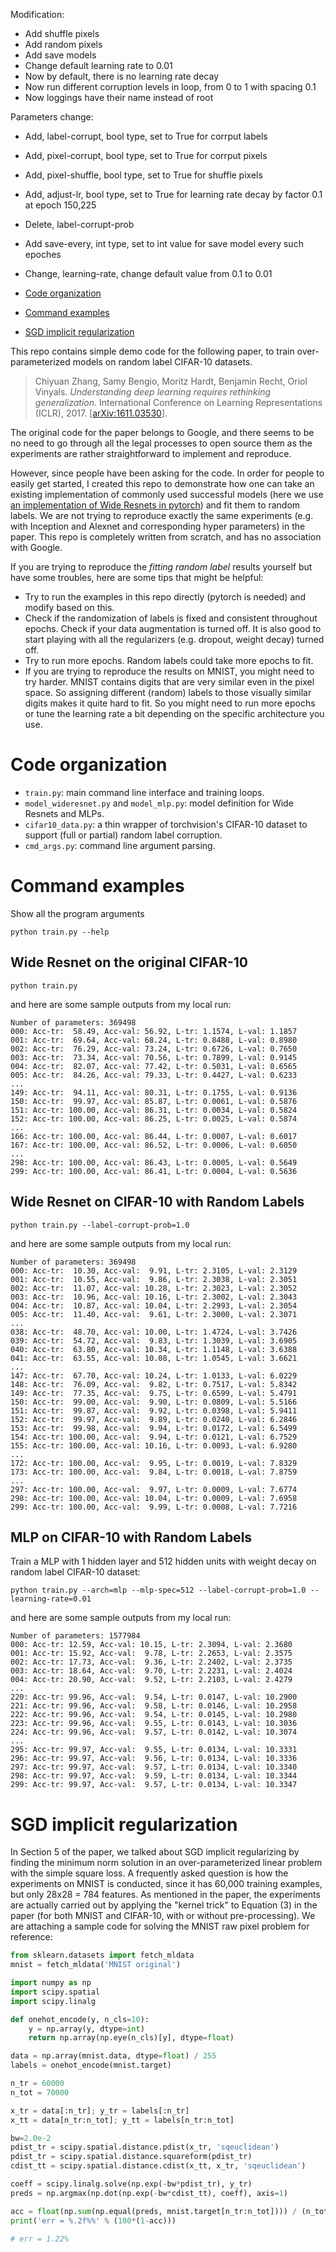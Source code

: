Modification:
- Add shuffle pixels
- Add random pixels
- Add save models
- Change default learning rate to 0.01
- Now by default, there is no learning rate decay
- Now run different corruption levels in loop, from 0 to 1 with spacing 0.1
- Now loggings have their name instead of root

Parameters change:
- Add, label-corrupt, bool type, set to True for corrput labels
- Add, pixel-corrupt, bool type, set to True for corrput pixels
- Add, pixel-shuffle, bool type, set to True for shuffle pixels
- Add, adjust-lr, bool type, set to True for learning rate decay by factor 0.1 at epoch 150,225
- Delete, label-corrupt-prob
- Add save-every, int type, set to int value for save model every such epoches
- Change, learning-rate, change default value from 0.1 to 0.01







- [Code organization](#code-organization)
- [Command examples](#command-examples)
- [SGD implicit regularization](#sgd-implicit-regularization)

This repo contains simple demo code for the following paper, to train over-parameterized models on random label CIFAR-10 datasets.

> Chiyuan Zhang, Samy Bengio, Moritz Hardt, Benjamin Recht, Oriol Vinyals. *Understanding deep learning requires rethinking generalization*. International Conference on Learning Representations (ICLR), 2017. [[arXiv:1611.03530](https://arxiv.org/abs/1611.03530)].

The original code for the paper belongs to Google, and there seems to be no need to go through all the legal processes to open source them as the experiments are rather straightforward to implement and reproduce.

However, since people have been asking for the code. In order for people to easily get started, I created this repo to demonstrate how one can take an existing implementation of commonly used successful models (here we use [an implementation of Wide Resnets in pytorch](https://github.com/xternalz/WideResNet-pytorch)) and fit them to random labels. We are not trying to reproduce exactly the same experiments (e.g. with Inception and Alexnet and corresponding hyper parameters) in the paper. This repo is completely written from scratch, and has no association with Google.

If you are trying to reproduce the *fitting random label* results yourself but have some troubles, here are some tips that might be helpful:

- Try to run the examples in this repo directly (pytorch is needed) and modify based on this.
- Check if the randomization of labels is fixed and consistent throughout epochs. Check if your data augmentation is turned off. It is also good to start playing with all the regularizers (e.g. dropout, weight decay) turned off.
- Try to run more epochs. Random labels could take more epochs to fit.
- If you are trying to reproduce the results on MNIST, you might need to try harder. MNIST contains digits that are very similar even in the pixel space. So assigning different (random) labels to those visually similar digits makes it quite hard to fit. So you might need to run more epochs or tune the learning rate a bit depending on the specific architecture you use.

# Code organization

- `train.py`: main command line interface and training loops.
- `model_wideresnet.py` and `model_mlp.py`: model definition for Wide Resnets and MLPs.
- `cifar10_data.py`: a thin wrapper of torchvision's CIFAR-10 dataset to support (full or partial) random label corruption.
- `cmd_args.py`: command line argument parsing.

# Command examples

Show all the program arguments
```
python train.py --help
```

## Wide Resnet on the original CIFAR-10
```
python train.py
```
and here are some sample outputs from my local run:
```
Number of parameters: 369498
000: Acc-tr:  58.49, Acc-val: 56.92, L-tr: 1.1574, L-val: 1.1857
001: Acc-tr:  69.64, Acc-val: 68.24, L-tr: 0.8488, L-val: 0.8980
002: Acc-tr:  76.29, Acc-val: 73.24, L-tr: 0.6726, L-val: 0.7650
003: Acc-tr:  73.34, Acc-val: 70.56, L-tr: 0.7899, L-val: 0.9145
004: Acc-tr:  82.07, Acc-val: 77.42, L-tr: 0.5031, L-val: 0.6565
005: Acc-tr:  84.26, Acc-val: 79.33, L-tr: 0.4427, L-val: 0.6233
...
149: Acc-tr:  94.11, Acc-val: 80.31, L-tr: 0.1755, L-val: 0.9136
150: Acc-tr:  99.97, Acc-val: 85.87, L-tr: 0.0061, L-val: 0.5876
151: Acc-tr: 100.00, Acc-val: 86.31, L-tr: 0.0034, L-val: 0.5824
152: Acc-tr: 100.00, Acc-val: 86.25, L-tr: 0.0025, L-val: 0.5874
...
166: Acc-tr: 100.00, Acc-val: 86.44, L-tr: 0.0007, L-val: 0.6017
167: Acc-tr: 100.00, Acc-val: 86.52, L-tr: 0.0006, L-val: 0.6050
...
298: Acc-tr: 100.00, Acc-val: 86.43, L-tr: 0.0005, L-val: 0.5649
299: Acc-tr: 100.00, Acc-val: 86.41, L-tr: 0.0004, L-val: 0.5636
```

## Wide Resnet on CIFAR-10 with Random Labels
```
python train.py --label-corrupt-prob=1.0
```
and here are some sample outputs from my local run:
```
Number of parameters: 369498
000: Acc-tr:  10.30, Acc-val:  9.91, L-tr: 2.3105, L-val: 2.3129
001: Acc-tr:  10.55, Acc-val:  9.86, L-tr: 2.3038, L-val: 2.3051
002: Acc-tr:  11.07, Acc-val: 10.28, L-tr: 2.3023, L-val: 2.3052
003: Acc-tr:  10.96, Acc-val: 10.16, L-tr: 2.3002, L-val: 2.3043
004: Acc-tr:  10.87, Acc-val: 10.04, L-tr: 2.2993, L-val: 2.3054
005: Acc-tr:  11.40, Acc-val:  9.61, L-tr: 2.3000, L-val: 2.3071
...
038: Acc-tr:  48.70, Acc-val: 10.00, L-tr: 1.4724, L-val: 3.7426
039: Acc-tr:  54.72, Acc-val:  9.83, L-tr: 1.3039, L-val: 3.6905
040: Acc-tr:  63.80, Acc-val: 10.34, L-tr: 1.1148, L-val: 3.6388
041: Acc-tr:  63.55, Acc-val: 10.08, L-tr: 1.0545, L-val: 3.6621
...
147: Acc-tr:  67.70, Acc-val: 10.24, L-tr: 1.0133, L-val: 6.0229
148: Acc-tr:  76.09, Acc-val:  9.82, L-tr: 0.7517, L-val: 5.8342
149: Acc-tr:  77.35, Acc-val:  9.75, L-tr: 0.6599, L-val: 5.4791
150: Acc-tr:  99.00, Acc-val:  9.90, L-tr: 0.0809, L-val: 5.5166
151: Acc-tr:  99.87, Acc-val:  9.92, L-tr: 0.0398, L-val: 5.9411
152: Acc-tr:  99.97, Acc-val:  9.89, L-tr: 0.0240, L-val: 6.2846
153: Acc-tr:  99.98, Acc-val:  9.94, L-tr: 0.0172, L-val: 6.5499
154: Acc-tr: 100.00, Acc-val:  9.94, L-tr: 0.0121, L-val: 6.7529
155: Acc-tr: 100.00, Acc-val: 10.16, L-tr: 0.0093, L-val: 6.9280
...
172: Acc-tr: 100.00, Acc-val:  9.95, L-tr: 0.0019, L-val: 7.8329
173: Acc-tr: 100.00, Acc-val:  9.84, L-tr: 0.0018, L-val: 7.8759
...
297: Acc-tr: 100.00, Acc-val:  9.97, L-tr: 0.0009, L-val: 7.6774
298: Acc-tr: 100.00, Acc-val: 10.04, L-tr: 0.0009, L-val: 7.6958
299: Acc-tr: 100.00, Acc-val:  9.99, L-tr: 0.0008, L-val: 7.7216
```

## MLP on CIFAR-10 with Random Labels
Train a MLP with 1 hidden layer and 512 hidden units with weight decay on random label CIFAR-10 dataset:
```
python train.py --arch=mlp --mlp-spec=512 --label-corrupt-prob=1.0 --learning-rate=0.01
```
and here are some sample outputs from my local run:
```
Number of parameters: 1577984
000: Acc-tr: 12.59, Acc-val: 10.15, L-tr: 2.3094, L-val: 2.3680
001: Acc-tr: 15.92, Acc-val:  9.78, L-tr: 2.2653, L-val: 2.3575
002: Acc-tr: 17.73, Acc-val:  9.36, L-tr: 2.2402, L-val: 2.3735
003: Acc-tr: 18.64, Acc-val:  9.70, L-tr: 2.2231, L-val: 2.4024
004: Acc-tr: 20.90, Acc-val:  9.52, L-tr: 2.2103, L-val: 2.4279
...
220: Acc-tr: 99.96, Acc-val:  9.54, L-tr: 0.0147, L-val: 10.2900
221: Acc-tr: 99.96, Acc-val:  9.58, L-tr: 0.0146, L-val: 10.2958
222: Acc-tr: 99.96, Acc-val:  9.54, L-tr: 0.0145, L-val: 10.2980
223: Acc-tr: 99.96, Acc-val:  9.55, L-tr: 0.0143, L-val: 10.3036
224: Acc-tr: 99.96, Acc-val:  9.57, L-tr: 0.0142, L-val: 10.3074
...
295: Acc-tr: 99.97, Acc-val:  9.55, L-tr: 0.0134, L-val: 10.3331
296: Acc-tr: 99.97, Acc-val:  9.56, L-tr: 0.0134, L-val: 10.3336
297: Acc-tr: 99.97, Acc-val:  9.57, L-tr: 0.0134, L-val: 10.3340
298: Acc-tr: 99.97, Acc-val:  9.59, L-tr: 0.0134, L-val: 10.3344
299: Acc-tr: 99.97, Acc-val:  9.57, L-tr: 0.0134, L-val: 10.3347
```

# SGD implicit regularization

In Section 5 of the paper, we talked about SGD implicit regularizing by finding the minimum norm solution in an over-parameterized linear problem with the simple square loss. A frequently asked question is how the experiments on MNIST is conducted, since it has 60,000 training examples, but only 28x28 = 784 features. As mentioned in the paper, the experiments are actually carried out by applying the "kernel trick" to Equation (3) in the paper (for both MNIST and CIFAR-10, with or without pre-processing). We are attaching a sample code for solving the MNIST raw pixel problem for reference:

```python
from sklearn.datasets import fetch_mldata
mnist = fetch_mldata('MNIST original')

import numpy as np
import scipy.spatial
import scipy.linalg

def onehot_encode(y, n_cls=10):
    y = np.array(y, dtype=int)
    return np.array(np.eye(n_cls)[y], dtype=float)

data = np.array(mnist.data, dtype=float) / 255
labels = onehot_encode(mnist.target)

n_tr = 60000
n_tot = 70000

x_tr = data[:n_tr]; y_tr = labels[:n_tr]
x_tt = data[n_tr:n_tot]; y_tt = labels[n_tr:n_tot]

bw=2.0e-2
pdist_tr = scipy.spatial.distance.pdist(x_tr, 'sqeuclidean')
pdist_tr = scipy.spatial.distance.squareform(pdist_tr)
cdist_tt = scipy.spatial.distance.cdist(x_tt, x_tr, 'sqeuclidean')

coeff = scipy.linalg.solve(np.exp(-bw*pdist_tr), y_tr)
preds = np.argmax(np.dot(np.exp(-bw*cdist_tt), coeff), axis=1)

acc = float(np.sum(np.equal(preds, mnist.target[n_tr:n_tot]))) / (n_tot-n_tr)
print('err = %.2f%%' % (100*(1-acc)))

# err = 1.22%
```
